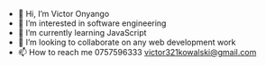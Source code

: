 - 👋 Hi, I’m Victor Onyango
- 👀 I’m interested in software engineering 
- 🌱 I’m currently learning JavaScript 
- 💞️ I’m looking to collaborate on any web development work
- 📫 How to reach me 0757596333 victor321kowalski@gmail.com

<!---
Mikedane2/Mikedane2 is a ✨ special ✨ repository because its `README.md` (this file) appears on your GitHub profile.
You can click the Preview link to take a look at your changes.
--->
